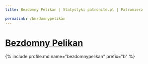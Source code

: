 ```yaml
---
title: Bezdomny Pelikan | Statystyki patronite.pl | Patromierz

permalink: /bezdomnypelikan
---
```


# [Bezdomny Pelikan](https://patronite.pl/bezdomnypelikan)

{% include profile.md name="bezdomnypelikan" prefix="b" %}
